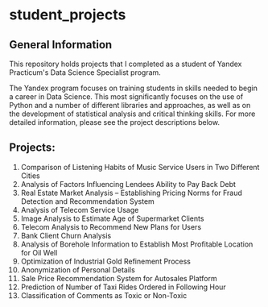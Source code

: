 # student_projects


## General Information
This repository holds projects that I completed as a student of Yandex Practicum's Data Science Specialist program.

The Yandex program focuses on training students in skills needed to begin a career in Data Science. This most significantly focuses on the use of Python and a number of different libraries and approaches, as well as on the development of statistical analysis and critical thinking skills. For more detailed information, please see the project descriptions below.

## Projects:
1. Comparison of Listening Habits of Music Service Users in Two Different Cities
2. Analysis of Factors Influencing Lendees Ability to Pay Back Debt
3. Real Estate Market Analysis – Establishing Pricing Norms for Fraud Detection and Recommendation System
4. Analysis of Telecom Service Usage
5. Image Analysis to Estimate Age of Supermarket Clients
6. Telecom Analysis to Recommend New Plans for Users
7. Bank Client Churn Analysis
8. Analysis of Borehole Information to Establish Most Profitable Location for Oil Well
9. Optimization of Industrial Gold Refinement Process
10. Anonymization of Personal Details
11. Sale Price Recommendation System for Autosales Platform
12. Prediction of Number of Taxi Rides Ordered in Following Hour
13. Classification of Comments as Toxic or Non-Toxic






